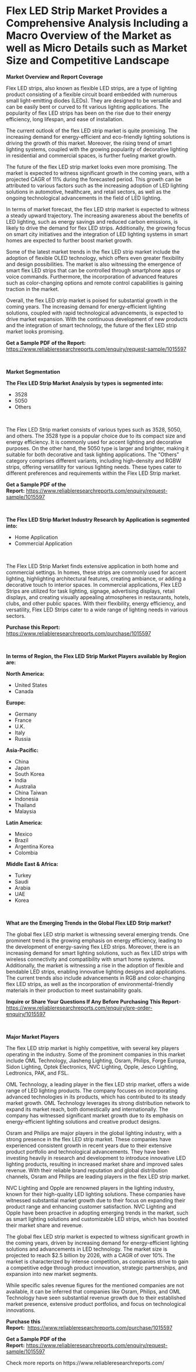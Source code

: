 <p><h1>Flex LED Strip Market Provides a Comprehensive Analysis Including a Macro Overview of the Market as well as Micro Details such as Market Size and Competitive Landscape</h1></p><p><strong>Market Overview and Report Coverage</strong></p>
<p><p>Flex LED strips, also known as flexible LED strips, are a type of lighting product consisting of a flexible circuit board embedded with numerous small light-emitting diodes (LEDs). They are designed to be versatile and can be easily bent or curved to fit various lighting applications. The popularity of flex LED strips has been on the rise due to their energy efficiency, long lifespan, and ease of installation.</p><p>The current outlook of the flex LED strip market is quite promising. The increasing demand for energy-efficient and eco-friendly lighting solutions is driving the growth of this market. Moreover, the rising trend of smart lighting systems, coupled with the growing popularity of decorative lighting in residential and commercial spaces, is further fueling market growth.</p><p>The future of the flex LED strip market looks even more promising. The market is expected to witness significant growth in the coming years, with a projected CAGR of 11% during the forecasted period. This growth can be attributed to various factors such as the increasing adoption of LED lighting solutions in automotive, healthcare, and retail sectors, as well as the ongoing technological advancements in the field of LED lighting.</p><p>In terms of market forecast, the flex LED strip market is expected to witness a steady upward trajectory. The increasing awareness about the benefits of LED lighting, such as energy savings and reduced carbon emissions, is likely to drive the demand for flex LED strips. Additionally, the growing focus on smart city initiatives and the integration of LED lighting systems in smart homes are expected to further boost market growth.</p><p>Some of the latest market trends in the flex LED strip market include the adoption of flexible OLED technology, which offers even greater flexibility and design possibilities. The market is also witnessing the emergence of smart flex LED strips that can be controlled through smartphone apps or voice commands. Furthermore, the incorporation of advanced features such as color-changing options and remote control capabilities is gaining traction in the market.</p><p>Overall, the flex LED strip market is poised for substantial growth in the coming years. The increasing demand for energy-efficient lighting solutions, coupled with rapid technological advancements, is expected to drive market expansion. With the continuous development of new products and the integration of smart technology, the future of the flex LED strip market looks promising.</p></p>
<p><strong>Get a Sample PDF of the Report:</strong> <a href="https://www.reliableresearchreports.com/enquiry/request-sample/1015597">https://www.reliableresearchreports.com/enquiry/request-sample/1015597</a></p>
<p>&nbsp;</p>
<p><strong>Market Segmentation</strong></p>
<p><strong>The Flex LED Strip Market Analysis by types is segmented into:</strong></p>
<p><ul><li>3528</li><li>5050</li><li>Others</li></ul></p>
<p>&nbsp;</p>
<p><p>The Flex LED Strip market consists of various types such as 3528, 5050, and others. The 3528 type is a popular choice due to its compact size and energy efficiency. It is commonly used for accent lighting and decorative purposes. On the other hand, the 5050 type is larger and brighter, making it suitable for both decorative and task lighting applications. The "Others" category comprises different variants, including high-density and RGBW strips, offering versatility for various lighting needs. These types cater to different preferences and requirements within the Flex LED Strip market.</p></p>
<p><strong>Get a Sample PDF of the Report:</strong>&nbsp;<a href="https://www.reliableresearchreports.com/enquiry/request-sample/1015597">https://www.reliableresearchreports.com/enquiry/request-sample/1015597</a></p>
<p>&nbsp;</p>
<p><strong>The Flex LED Strip Market Industry Research by Application is segmented into:</strong></p>
<p><ul><li>Home Application</li><li>Commercial Application</li></ul></p>
<p>&nbsp;</p>
<p><p>The Flex LED Strip Market finds extensive application in both home and commercial settings. In homes, these strips are commonly used for accent lighting, highlighting architectural features, creating ambiance, or adding a decorative touch to interior spaces. In commercial applications, Flex LED Strips are utilized for task lighting, signage, advertising displays, retail displays, and creating visually appealing atmospheres in restaurants, hotels, clubs, and other public spaces. With their flexibility, energy efficiency, and versatility, Flex LED Strips cater to a wide range of lighting needs in various sectors.</p></p>
<p><strong>Purchase this Report:</strong>&nbsp; <a href="https://www.reliableresearchreports.com/purchase/1015597">https://www.reliableresearchreports.com/purchase/1015597</a></p>
<p>&nbsp;</p>
<p><strong>In terms of Region, the Flex LED Strip Market Players available by Region are:</strong></p>
<p>
    <p> <strong> North America: </strong>
        <ul>
            <li>United States</li>
            <li>Canada</li>
        </ul>
        </p> 
    <p> <strong> Europe: </strong>
        <ul>
            <li>Germany</li>
            <li>France</li>
            <li>U.K.</li>
            <li>Italy</li>
            <li>Russia</li>
        </ul>
        </p> 
    <p> <strong> Asia-Pacific: </strong>
        <ul>
            <li>China</li>
            <li>Japan</li>
            <li>South Korea</li>
            <li>India</li>
            <li>Australia</li>
            <li>China Taiwan</li>
            <li>Indonesia</li>
            <li>Thailand</li>
            <li>Malaysia</li>
        </ul>
        </p> 
    <p> <strong> Latin America: </strong>
        <ul>
            <li>Mexico</li>
            <li>Brazil</li>
            <li>Argentina Korea</li>
            <li>Colombia</li>
        </ul>
        </p> 
    <p> <strong> Middle East & Africa: </strong>
        <ul>
            <li>Turkey</li>
            <li>Saudi</li>
            <li>Arabia</li>
            <li>UAE</li>
            <li>Korea</li>
        </ul>
    </p>
    </p>
<p>&nbsp;</p>
<p><strong>What are the Emerging Trends in the Global Flex LED Strip market?</strong></p>
<p><p>The global flex LED strip market is witnessing several emerging trends. One prominent trend is the growing emphasis on energy efficiency, leading to the development of energy-saving flex LED strips. Moreover, there is an increasing demand for smart lighting solutions, such as flex LED strips with wireless connectivity and compatibility with smart home systems. Additionally, the market is witnessing a rise in the adoption of flexible and bendable LED strips, enabling innovative lighting designs and applications. The current trends also include advancements in RGB and color-changing flex LED strips, as well as the incorporation of environmental-friendly materials in their production to meet sustainability goals.</p></p>
<p><strong>Inquire or Share Your Questions If Any Before Purchasing This Report</strong>- <a href="https://www.reliableresearchreports.com/enquiry/pre-order-enquiry/1015597">https://www.reliableresearchreports.com/enquiry/pre-order-enquiry/1015597</a></p>
<p>&nbsp;</p>
<p><strong>Major Market Players</strong></p>
<p><p>The flex LED strip market is highly competitive, with several key players operating in the industry. Some of the prominent companies in this market include OML Technology, Jiasheng Lighting, Osram, Philips, Forge Europa, Sidon Lighting, Optek Electronics, NVC Lighting, Opple, Jesco Lighting, Ledtronics, PAK, and FSL.</p><p>OML Technology, a leading player in the flex LED strip market, offers a wide range of LED lighting products. The company focuses on incorporating advanced technologies in its products, which has contributed to its steady market growth. OML Technology leverages its strong distribution network to expand its market reach, both domestically and internationally. The company has witnessed significant market growth due to its emphasis on energy-efficient lighting solutions and creative product designs.</p><p>Osram and Philips are major players in the global lighting industry, with a strong presence in the flex LED strip market. These companies have experienced consistent growth in recent years due to their extensive product portfolio and technological advancements. They have been investing heavily in research and development to introduce innovative LED lighting products, resulting in increased market share and improved sales revenue. With their reliable brand reputation and global distribution channels, Osram and Philips are leading players in the flex LED strip market.</p><p>NVC Lighting and Opple are renowned players in the lighting industry, known for their high-quality LED lighting solutions. These companies have witnessed substantial market growth due to their focus on expanding their product range and enhancing customer satisfaction. NVC Lighting and Opple have been proactive in adopting emerging trends in the market, such as smart lighting solutions and customizable LED strips, which has boosted their market share and revenue.</p><p>The global flex LED strip market is expected to witness significant growth in the coming years, driven by increasing demand for energy-efficient lighting solutions and advancements in LED technology. The market size is projected to reach $2.5 billion by 2026, with a CAGR of over 10%. The market is characterized by intense competition, as companies strive to gain a competitive edge through product innovation, strategic partnerships, and expansion into new market segments.</p><p>While specific sales revenue figures for the mentioned companies are not available, it can be inferred that companies like Osram, Philips, and OML Technology have seen substantial revenue growth due to their established market presence, extensive product portfolios, and focus on technological innovations.</p></p>
<p><strong>Purchase this Report:</strong>&nbsp;&nbsp;<a href="https://www.reliableresearchreports.com/purchase/1015597">https://www.reliableresearchreports.com/purchase/1015597</a></p>
<p></p>
<p><strong>Get a Sample PDF of the Report:</strong>&nbsp;<a href="https://www.reliableresearchreports.com/enquiry/request-sample/1015597">https://www.reliableresearchreports.com/enquiry/request-sample/1015597</a></p>
<p>Check more reports on https://www.reliableresearchreports.com/</p>